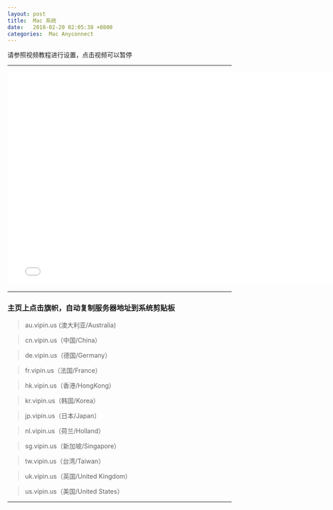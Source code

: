 ```yaml
---
layout: post
title:  Mac 系统
date:   2018-02-20 02:05:38 +0800
categories:  Mac Anyconnect
---
```


请参照视频教程进行设置，点击视频可以暂停

****
<iframe width="768" height="480" src="/files/Mac.mp4" frameborder="0" allow="autoplay; encrypted-media" allowfullscreen></iframe>

****

### 主页上点击旗帜，自动复制服务器地址到系统剪贴板

>au.vipin.us (澳大利亚/Australia)

>cn.vipin.us（中国/China）

>de.vipin.us（德国/Germany）

>fr.vipin.us（法国/France）

>hk.vipin.us（香港/HongKong）

>kr.vipin.us（韩国/Korea）

>jp.vipin.us（日本/Japan）

>nl.vipin.us（荷兰/Holland）

>sg.vipin.us（新加坡/Singapore）

>tw.vipin.us（台湾/Taiwan）

>uk.vipin.us（英国/United Kingdom）

>us.vipin.us（美国/United States）

****
